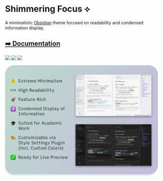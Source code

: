 # Shimmering Focus ⟡

A minimalistic [Obsidian](https://obsidian.md/) theme focused on readability and condensed information display.

## [➡️ Documentation](https://chrisgrieser.github.io/shimmering-focus/)

![](https://img.shields.io/badge/downloads-12178-6E4E9B?style=plastic) ![](https://img.shields.io/github/last-commit/chrisgrieser/shimmering-focus?style=plastic) [![](https://img.shields.io/badge/changelog-click%20here-FFE800?style=plastic)](https://chrisgrieser.github.io/shimmering-focus/changelog/)

![Promo Screenshot](docs/images/Promo%20Screenshot/promo-screenshot.png)
